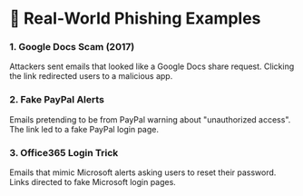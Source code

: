 # 🎯 Real-World Phishing Examples

### 1. Google Docs Scam (2017)
Attackers sent emails that looked like a Google Docs share request. Clicking the link redirected users to a malicious app.

### 2. Fake PayPal Alerts
Emails pretending to be from PayPal warning about "unauthorized access". The link led to a fake PayPal login page.

### 3. Office365 Login Trick
Emails that mimic Microsoft alerts asking users to reset their password. Links directed to fake Microsoft login pages.
